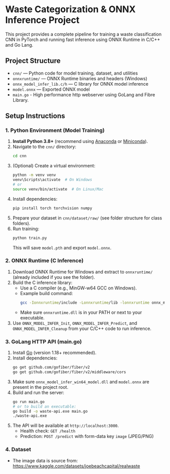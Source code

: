 # Waste Categorization & ONNX Inference Project

This project provides a complete pipeline for training a waste classification CNN in PyTorch and running fast inference using ONNX Runtime in C/C++ and Go Lang.

## Project Structure

- `cnn/` — Python code for model training, dataset, and utilities
- `onnxruntime/` — ONNX Runtime binaries and headers (Windows)
- `onnx_model_infer_lib.c/h` — C library for ONNX model inference
- `model.onnx` — Exported ONNX model
- `main.go` - High performance http webserver using GoLang and Fibre Library.


## Setup Instructions

### 1. Python Environment (Model Training)

1. **Install Python 3.8+** (recommend using [Anaconda](https://www.anaconda.com/products/distribution) or [Miniconda](https://docs.conda.io/en/latest/miniconda.html)).
2. Navigate to the `cnn/` directory:
   ```sh
   cd cnn
   ```
3. (Optional) Create a virtual environment:
   ```sh
   python -m venv venv
   venv\Scripts\activate  # On Windows
   # or
   source venv/bin/activate  # On Linux/Mac
   ```
4. Install dependencies:
   ```sh
   pip install torch torchvision numpy
   ```
5. Prepare your dataset in `cnn/dataset/raw/` (see folder structure for class folders).
6. Run training:
   ```sh
   python train.py
   ```
   This will save `model.pth` and export `model.onnx`.

### 2. ONNX Runtime (C Inference)

1. Download ONNX Runtime for Windows and extract to `onnxruntime/` (already included if you see the folder).
2. Build the C inference library:
   - Use a C compiler (e.g., MinGW-w64 GCC on Windows).
   - Example build command:
     ```sh
     gcc -Ionnxruntime/include -Lonnxruntime/lib -lonnxruntime onnx_model_infer_lib.c -o onnx_model_infer_lib.dll
     ```
   - Make sure `onnxruntime.dll` is in your PATH or next to your executable.
3. Use `ONNX_MODEL_INFER_Init`, `ONNX_MODEL_INFER_Predict`, and `ONNX_MODEL_INFER_Cleanup` from your C/C++ code to run inference.

### 3. GoLang HTTP API (main.go)

1. Install [Go](https://golang.org/dl/) (version 1.18+ recommended).
2. Install dependencies:
   ```sh
   go get github.com/gofiber/fiber/v2
   go get github.com/gofiber/fiber/v2/middleware/cors
   ```
3. Make sure `onnx_model_infer_win64_model.dll` and `model.onnx` are present in the project root.
4. Build and run the server:
   ```sh
   go run main.go
   # or to build an executable:
   go build -o waste-api.exe main.go
   ./waste-api.exe
   ```
5. The API will be available at `http://localhost:3000`.
   - Health check: `GET /health`
   - Prediction: `POST /predict` with form-data key `image` (JPEG/PNG)



### 4. Dataset
- The image data is source from:  https://www.kaggle.com/datasets/joebeachcapital/realwaste
